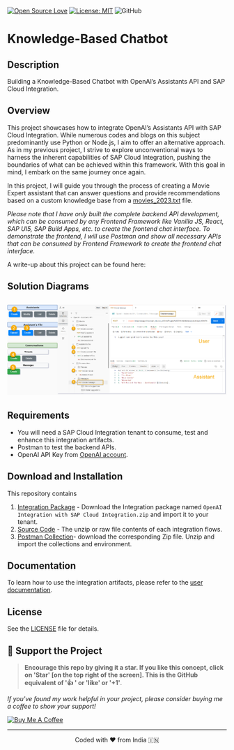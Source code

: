 <div>
  
[![Open Source Love](https://badges.frapsoft.com/os/v2/open-source.svg?v=103)](https://github.com/ellerbrock/open-source-badges/)
[![License: MIT](https://img.shields.io/badge/License-MIT-yellow.svg)](https://opensource.org/licenses/MIT)
![GitHub](https://img.shields.io/badge/sap_integration-Custom-blue)
</div>

<h1>Knowledge-Based Chatbot</h1>

## Description
<p>
Building a Knowledge-Based Chatbot with OpenAI’s Assistants API and SAP Cloud Integration.
</p>

## Overview
This project showcases how to integrate OpenAI’s Assistants API with SAP Cloud Integration. While numerous codes and blogs on this subject predominantly use Python or Node.js, I aim to offer an alternative approach. As in my previous project, I strive to explore unconventional ways to harness the inherent capabilities of SAP Cloud Integration, pushing the boundaries of what can be achieved within this framework. With this goal in mind, I embark on the same journey once again.

In this project, I will guide you through the process of creating a Movie Expert assistant that can answer questions and provide recommendations based on a custom knowledge base from a [movies_2023.txt](https://github.com/nesun3/openai-assistant-sap-integration/blob/507b39ea1c35cc588c54fe5cc7149bb982f2ac7f/samples/movies_2023.txt) file.

*Please note that I have only built the complete backend API development, which can be consumed by any Frontend Framework like Vanilla JS, React, SAP UI5, SAP Build Apps, etc. to create the frontend chat interface. To demonstrate the frontend, I will use Postman and show all necessary APIs that can be consumed by Frontend Framework to create the frontend chat interface.*

A write-up about this project can be found here:

## Solution Diagrams
## ![Knowledge Retrieval Tool Flow Diagram](https://github.com/nesun3/openai-assistant-sap-integration/blob/2075927d40b2d33d14d735a37a4046b6f6124ab6/Build%20Knowledge%20Bot%20using%20SAP%20Cloud%20Integration-v1.png)

## Requirements
 - You will need a SAP Cloud Integration tenant to consume, test and enhance this integration artifacts.
 - Postman to test the backend APIs.
 - OpenAI API Key from [OpenAI account](https://platform.openai.com/api-keys).

## Download and Installation
This repository contains
1. [Integration Package](https://github.com/nesun3/openai-assistant-sap-integration/blob/66d9adc9da7fc0b0e5af59ee6d7c66fa2b920b93/build/OpenAI%20Integration%20with%20SAP%20Cloud%20Integration.zip) - Download the Integration package named `OpenAI Integration with SAP Cloud Integration.zip` and import it to your tenant.
2. [Source Code](https://github.com/nesun3/openai-assistant-sap-integration/tree/66d9adc9da7fc0b0e5af59ee6d7c66fa2b920b93/src) - The unzip or raw file contents of each integration flows.
3. [Postman Collection](https://github.com/nesun3/openai-assistant-sap-integration/blob/b63ba5709d9e8d8707929870118918cb896c6388/build/postman_collection.zip)- download the corresponding Zip file. Unzip and import the collections and environment.

## Documentation
To learn how to use the integration artifacts, please refer to the [user documentation]().

## License
See the [LICENSE](LICENSE) file for details.


## 🌱 Support the Project

>**Encourage this repo by giving it a star. If you like this concept, click on 'Star' [on the top right of the screen]. This is the GitHub equivalent of '👍 ' or 'like' or '+1'**.

*If you've found my work helpful in your project, please consider buying me a coffee to show your support!*

<a href="https://www.buymeacoffee.com/nesun3" target="_blank"><img src="https://cdn.buymeacoffee.com/buttons/v2/default-yellow.png" alt="Buy Me A Coffee" style="height: 60px !important;width: 217px !important;" ></a>


<hr>
<p align="center">
Coded with ❤️ from India 🇮🇳 
</p>
